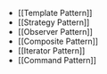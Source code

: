 * [[Template Pattern]]
* [[Strategy Pattern]]
* [[Observer Pattern]]
* [[Composite Pattern]]
* [[Iterator Pattern]]
* [[Command Pattern]]
